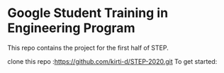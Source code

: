 # Google Student Training in Engineering Program

This repo contains the project for the first half of STEP.

clone this repo :https://github.com/kirti-d/STEP-2020.git
To get started:
